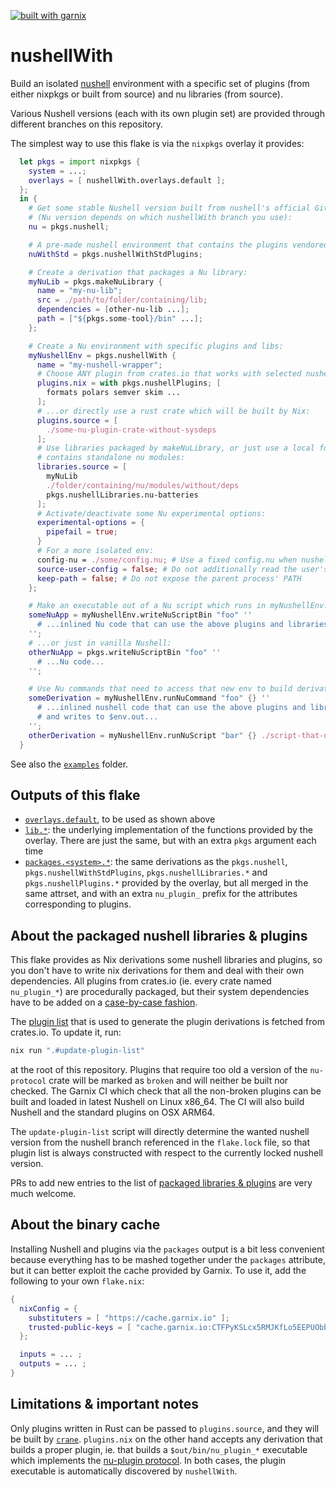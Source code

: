 [![built with garnix](https://img.shields.io/endpoint.svg?url=https%3A%2F%2Fgarnix.io%2Fapi%2Fbadges%2FYPares%2FnushellWith%3Fbranch%3Dmaster)](https://garnix.io/repo/YPares/nushellWith)

# nushellWith

Build an isolated [nushell](https://www.nushell.sh/) environment with a specific
set of plugins (from either nixpkgs or built from source) and nu libraries (from
source).

Various Nushell versions (each with its own plugin set) are provided through
different branches on this repository.

The simplest way to use this flake is via the `nixpkgs` overlay it provides:

```nix
  let pkgs = import nixpkgs {
    system = ...;
    overlays = [ nushellWith.overlays.default ];
  };
  in {
    # Get some stable Nushell version built from nushell's official GitHub repo
    # (Nu version depends on which nushellWith branch you use):
    nu = pkgs.nushell;

    # A pre-made nushell environment that contains the plugins vendored by the Nushell team:
    nuWithStd = pkgs.nushellWithStdPlugins;

    # Create a derivation that packages a Nu library:
    myNuLib = pkgs.makeNuLibrary {
      name = "my-nu-lib";
      src = ./path/to/folder/containing/lib;
      dependencies = [other-nu-lib ...];
      path = ["${pkgs.some-tool}/bin" ...];
    };

    # Create a Nu environment with specific plugins and libs:
    myNushellEnv = pkgs.nushellWith {
      name = "my-nushell-wrapper";
      # Choose ANY plugin from crates.io that works with selected nushell version:
      plugins.nix = with pkgs.nushellPlugins; [
        formats polars semver skim ...
      ];
      # ...or directly use a rust crate which will be built by Nix:
      plugins.source = [
        ./some-nu-plugin-crate-without-sysdeps
      ];
      # Use libraries packaged by makeNuLibrary, or just use a local folder that
      # contains standalone nu modules:
      libraries.source = [
        myNuLib
        ./folder/containing/nu/modules/without/deps
        pkgs.nushellLibraries.nu-batteries
      ];
      # Activate/deactivate some Nu experimental options:
      experimental-options = {
        pipefail = true;
      }
      # For a more isolated env:
      config-nu = ./some/config.nu; # Use a fixed config.nu when nushell starts
      source-user-config = false; # Do not additionally read the user's ~/.config/nushell/config.nu
      keep-path = false; # Do not expose the parent process' PATH 
    };

    # Make an executable out of a Nu script which runs in myNushellEnv:
    someNuApp = myNushellEnv.writeNuScriptBin "foo" ''
      # ...inlined Nu code that can use the above plugins and libraries...
    '';
    # ...or just in vanilla Nushell:
    otherNuApp = pkgs.writeNuScriptBin "foo" ''
      # ...Nu code...
    '';

    # Use Nu commands that need to access that new env to build derivations:
    someDerivation = myNushellEnv.runNuCommand "foo" {} ''
      # ...inlined nushell code that can use the above plugins and libraries
      # and writes to $env.out...
    '';
    otherDerivation = myNushellEnv.runNuScript "bar" {} ./script-that-needs-plugins-and-libs.nu [scriptArg1 scriptArg2 ...];
  }
```

See also the [`examples`](./examples) folder.

## Outputs of this flake

- [`overlays.default`](./flake.nix), to be used as shown above
- [`lib.*`](./nix-src/lib.nix): the underlying implementation of the functions
  provided by the overlay. There are just the same, but with an extra `pkgs`
  argument each time
- [`packages.<system>.*`](./nix-src/nu-libs-and-plugins.nix): the same
  derivations as the `pkgs.nushell`, `pkgs.nushellWithStdPlugins`,
  `pkgs.nushellLibraries.*` and `pkgs.nushellPlugins.*` provided by the overlay,
  but all merged in the same attrset, and with an extra `nu_plugin_` prefix for
  the attributes corresponding to plugins.

## About the packaged nushell libraries & plugins

This flake provides as Nix derivations some nushell libraries and plugins, so
you don't have to write nix derivations for them and deal with their own
dependencies. All plugins from crates.io (ie. every crate named `nu_plugin_*`)
are procedurally packaged, but their system dependencies have to be added on a
[case-by-case fashion](./plugin-specifics.nix).

The [plugin list](./plugin-list.toml) that is used to generate the plugin
derivations is fetched from crates.io. To update it, run:

```sh
nix run ".#update-plugin-list"
```

at the root of this repository. Plugins that require too old a version of the
`nu-protocol` crate will be marked as `broken` and will neither be built nor
checked. The Garnix CI which check that all the non-broken plugins can be built
and loaded in latest Nushell on Linux x86_64. The CI will also build Nushell and
the standard plugins on OSX ARM64.

The `update-plugin-list` script will directly determine the wanted nushell
version from the nushell branch referenced in the `flake.lock` file, so that
plugin list is always constructed with respect to the currently locked nushell
version.

PRs to add new entries to the list of
[packaged libraries & plugins](./nix-src/nu-libs-and-plugins.nix) are very much
welcome.

## About the binary cache

Installing Nushell and plugins via the `packages` output is a bit less
convenient because everything has to be mashed together under the `packages`
attribute, but it can better exploit the cache provided by Garnix. To use it,
add the following to your own `flake.nix`:

```nix
{
  nixConfig = {
    substituters = [ "https://cache.garnix.io" ];
    trusted-public-keys = [ "cache.garnix.io:CTFPyKSLcx5RMJKfLo5EEPUObbA78b0YQ2DTCJXqr9g=" ];
  };

  inputs = ... ;
  outputs = ... ;
}
```

## Limitations & important notes

Only plugins written in Rust can be passed to `plugins.source`, and they will be
built by [`crane`](https://github.com/ipetkov/crane). `plugins.nix` on the other
hand accepts any derivation that builds a proper plugin, ie. that builds a
`$out/bin/nu_plugin_*` executable which implements the
[nu-plugin protocol](https://www.nushell.sh/contributor-book/plugins.html). In
both cases, the plugin executable is automatically discovered by `nushellWith`.
